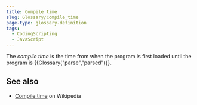 ```yaml
---
title: Compile time
slug: Glossary/Compile_time
page-type: glossary-definition
tags:
  - CodingScripting
  - JavaScript
---
```


The _compile time_ is the time from when the program is first loaded until the program is {{Glossary("parse","parsed")}}.

## See also

- [Compile time](https://en.wikipedia.org/wiki/Compile_time) on Wikipedia

